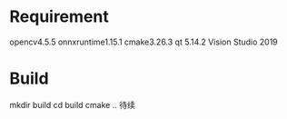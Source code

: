 # Requirement
  opencv4.5.5
  onnxruntime1.15.1
  cmake3.26.3
  qt 5.14.2
  Vision Studio 2019
# Build
  mkdir build
  cd build
  cmake ..
  待续

